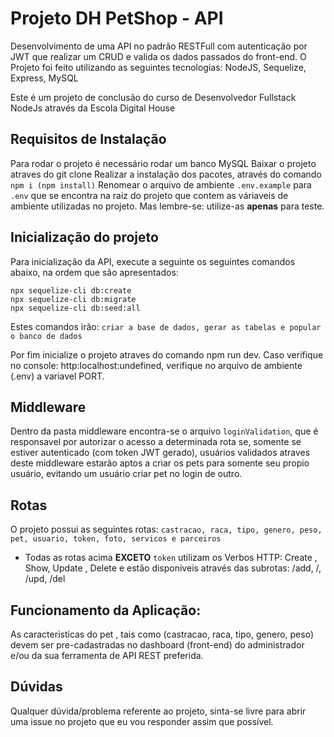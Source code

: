 # Projeto DH PetShop - API

Desenvolvimento de uma API no padrão RESTFull com autenticação por JWT que realizar um CRUD e valida os dados passados do front-end.
O Projeto foi feito utilizando as seguintes tecnologias: NodeJS, Sequelize, Express, MySQL

Este é um projeto de conclusão do curso de Desenvolvedor Fullstack NodeJs através da Escola Digital House

## Requisitos de Instalação

Para rodar o projeto é necessário rodar um banco MySQL
Baixar o projeto atraves do git clone
Realizar a instalação dos pacotes, através do comando `npm i (npm install)`
Renomear o arquivo de ambiente `.env.example` para `.env` que se encontra na raiz do projeto que contem as váriaveis de ambiente utilizadas no projeto. Mas lembre-se: utilize-as **apenas** para teste.

## Inicialização do projeto
Para inicialização da API, execute a seguinte os seguintes comandos abaixo, na ordem que são apresentados:

```
npx sequelize-cli db:create
npx sequelize-cli db:migrate
npx sequelize-cli db:seed:all
```

Estes comandos irão: `criar a base de dados, gerar as tabelas e popular o banco de dados`

Por fim inicialize o projeto atraves do comando npm run dev.
Caso verifique no console: http:localhost:undefined, verifique no arquivo de ambiente (.env) a variavel PORT.

## Middleware
Dentro da pasta middleware encontra-se o arquivo `loginValidation`, que é responsavel por autorizar o acesso a determinada rota se, somente se estiver autenticado (com token JWT gerado), usuários validados atraves deste middleware estarão aptos a criar os pets para somente seu propio usuário, evitando um usuário criar pet no login de outro.

## Rotas
O projeto possui as seguintes rotas:
`castracao, raca, tipo, genero, peso, pet, usuario, token, foto, servicos e parceiros`
- Todas as rotas acima **EXCETO** `token` utilizam os Verbos HTTP: Create , Show, Update , Delete e estão disponiveis através das subrotas: /add, /, /upd, /del

## Funcionamento da Aplicação:
As caracteristicas do pet , tais como (castracao, raca, tipo, genero, peso) devem ser pre-cadastradas no dashboard (front-end) do administrador e/ou da sua ferramenta de API REST preferida.

## Dúvidas
Qualquer dúvida/problema referente ao projeto, sinta-se livre para abrir uma issue no projeto que eu vou responder assim que possível.